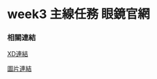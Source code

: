 # week3 主線任務 眼鏡官網

### 相關連結
[XD連結](https://xd.adobe.com/view/5b20cbc4-5c64-4b67-814e-633b078a8cd4-0e73/grid/)

[圖片連結](https://github.com/hexschool/2022-web-layout-training/tree/main/week3-4)
